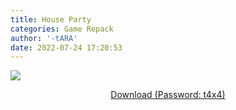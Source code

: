 ```yaml
---
title: House Party
categories: Game Repack
author: '-tARA'
date: 2022-07-24 17:20:53
---
```

<img src="https://i3.imageban.ru/out/2022/07/24/75d6cb2fad1517c2eea3a73ba38222cb.webp"/> <br>
<center>
<p><a href="https://0a0bin.klowdee.host/?154a7434c629ae8d#7JKzuNHhKHqWU3spDeyprURJd76dZc7gVQ7cBv1evENQ">Download (Password: t4x4)</a> <br>
</center>

